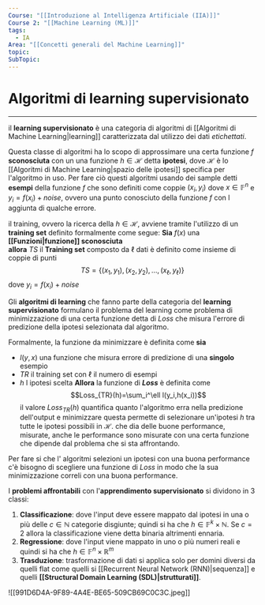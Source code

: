 ```yaml
---
Course: "[[Introduzione al Intelligenza Artificiale (IIA)]]"
Course 2: "[[Machine Learning (ML)]]"
tags:
  - IA
Area: "[[Concetti generali del Machine Learning]]"
topic: 
SubTopic: 
---
```

# Algoritmi di learning supervisionato
---
il __learning supervisionato__ è una categoria di algoritmi di [[Algoritmi di Machine Learning|learning]] caratterizzata dal utilizzo dei dati _etichettati_.

Questa classe di algoritmi ha lo scopo di approssimare una certa funzione $f$ __sconosciuta__ con un una funzione $h \in \mathcal{H}$ detta __ipotesi__, dove $\mathcal{H}$ è lo [[Algoritmi di Machine Learning|spazio delle ipotesi]] specifica per l'algoritmo in uso. Per fare ciò questi algoritmi usando dei sample detti __esempi__ della funzione $f$ che sono definiti come coppie $(x_i,y_i)$ dove $x \in \mathbb{F}^n$ e $y_i = f(x_i)+noise$, ovvero una punto conosciuto della funzione $f$ con l aggiunta di qualche errore.
 
il training, ovvero la ricerca della $h \in \mathcal{H}$,  avviene tramite l'utilizzo di un __training set__ definito formalmente come segue:
__Sia__  $f(x)$ una __[[Funzioni|funzione]] sconosciuta__  
__allora__ $TS$  il __Training set__ composto da $\ell$ dati è definito come insieme di coppie di punti $$TS=\{(x_1,y_1),(x_2,y_2),\dots,(x_\ell ,y_\ell)\}$$ dove $y_i = f(x_i)+noise$



Gli __algoritmi di learning__ che fanno parte della categoria del __learning supervisionato__ formulano il problema del learning come problema di minimizzazione di una certa funzione detta di $Loss$ che misura l'errore di predizione della ipotesi selezionata dal algoritmo.     

Formalmente, la funzione da minimizzare è definita come
__sia__
- $l(y,x)$ una funzione che misura errore di predizione di una __singolo__ esempio
- $TR$  il training set con $\ell$ il numero di esempi
- $h$ l ipotesi scelta 
__Allora__ la funzione di __$Loss$__ è definita come $$Loss_{TR}(h)=\sum_i^\ell l(y_i,h(x_i))$$il valore $Loss_{TR}(h)$ quantifica quanto l'algoritmo erra nella predizione dell'output e minimizzare questa  permette di selezionare un'ipotesi $h$ tra tutte le ipotesi possibili in $\mathcal{H}$. che dia delle buone performance, misurate, anche le performance sono misurate con una certa funzione che dipende dal problema che si sta affrontando.

Per fare si che l' algoritmi selezioni un ipotesi con una buona performance c'è bisogno di scegliere una funzione di $Loss$  in modo che la sua minimizzazione correli con una buona performance.



I __problemi affrontabili__ con l'__apprendimento supervisionato__ si dividono in 3 classi:  
1. __Classificazione__: dove l'input deve essere mappato dal ipotesi in una o più delle $c \in \mathbb{N}$ categorie disgiunte; quindi si ha che $h \in \mathbb{F}^k\times \mathbb{N}$. Se $c=2$ allora la classificazione viene detta binaria altrimenti ennaria.  
2. __Regressione__: dove l'input viene mappato in uno o più numeri reali e quindi si ha che $h \in \mathbb{F}^n\times \mathbb{R}^m$
3. __Trasduzione__: trasformazione di dati si applica solo per domini diversi da quelli flat come quelli si [[Recurrent Neural Network (RNN)|sequenza]] e quelli __[[Structural Domain Learning (SDL)|strutturati]]__.
	 
![[991D6D4A-9F89-4A4E-BE65-509CB69C0C3C.jpeg]]


